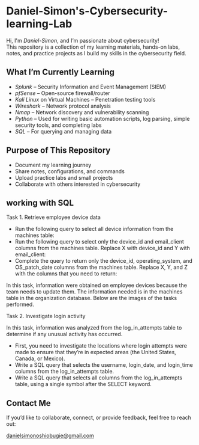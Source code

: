 # Daniel-Simon's-Cybersecurity-learning-Lab

Hi, I'm *Daniel-Simon*, and I’m passionate about cybersecurity!  
This repository is a collection of my learning materials, hands-on labs, notes, and practice projects as I build my skills in the cybersecurity field.

## What I’m Currently Learning

-  *Splunk* – Security Information and Event Management (SIEM)
-  *pfSense* – Open-source firewall/router
-  *Kali Linux* on Virtual Machines – Penetration testing tools
-  *Wireshark* – Network protocol analysis
-  *Nmap* – Network discovery and vulnerability scanning
-  *Python* – Used for writing basic automation scripts, log parsing, simple security tools, and completing labs
-  *SQL* – For querying and managing data

## Purpose of This Repository

- Document my learning journey
- Share notes, configurations, and commands
- Upload practice labs and small projects
- Collaborate with others interested in cybersecurity
  
## working with SQL

Task 1. Retrieve employee device data

- Run the following query to select all device information from the machines table:
- Run the following query to select only the device_id and email_client columns from the machines table. Replace X with device_id and Y with email_client:
- Complete the query to return only the device_id, operating_system, and OS_patch_date columns from the machines table. Replace X, Y, and Z with the columns that you need to return:
  
In this task, information were obtained on employee devices because the team needs to update them. The information needed is in the machines table in the organization database. Below are the images of the tasks performed.


Task 2. Investigate login activity

In this task, information was analyzed from the log_in_attempts table to determine if any unusual activity has occurred.

-  First, you need to investigate the locations where login attempts were made to ensure that they’re in expected areas (the United States, Canada, or Mexico).
-  Write a SQL query that selects the username, login_date, and login_time columns from the log_in_attempts table.
-  Write a SQL query that selects all columns from the log_in_attempts table, using a single symbol after the SELECT keyword.

##  Contact Me

If you’d like to collaborate, connect, or provide feedback, feel free to reach out:

danielsimonoshiobugie@gmail.com


